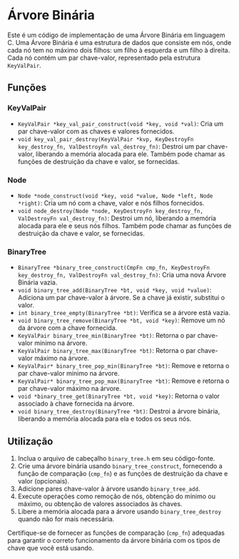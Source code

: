 # Árvore Binária

Este é um código de implementação de uma Árvore Binária em linguagem C. Uma Árvore Binária é uma estrutura de dados que consiste em nós, onde cada nó tem no máximo dois filhos: um filho à esquerda e um filho à direita. Cada nó contém um par chave-valor, representado pela estrutura `KeyValPair`.

## Funções

### KeyValPair

- `KeyValPair *key_val_pair_construct(void *key, void *val)`: Cria um par chave-valor com as chaves e valores fornecidos.
- `void key_val_pair_destroy(KeyValPair *kvp, KeyDestroyFn key_destroy_fn, ValDestroyFn val_destroy_fn)`: Destroi um par chave-valor, liberando a memória alocada para ele. Também pode chamar as funções de destruição da chave e valor, se fornecidas.

### Node

- `Node *node_construct(void *key, void *value, Node *left, Node *right)`: Cria um nó com a chave, valor e nós filhos fornecidos.
- `void node_destroy(Node *node, KeyDestroyFn key_destroy_fn, ValDestroyFn val_destroy_fn)`: Destroi um nó, liberando a memória alocada para ele e seus nós filhos. Também pode chamar as funções de destruição da chave e valor, se fornecidas.

### BinaryTree

- `BinaryTree *binary_tree_construct(CmpFn cmp_fn, KeyDestroyFn key_destroy_fn, ValDestroyFn val_destroy_fn)`: Cria uma nova Árvore Binária vazia.
- `void binary_tree_add(BinaryTree *bt, void *key, void *value)`: Adiciona um par chave-valor à árvore. Se a chave já existir, substitui o valor.
- `int binary_tree_empty(BinaryTree *bt)`: Verifica se a árvore está vazia.
- `void binary_tree_remove(BinaryTree *bt, void *key)`: Remove um nó da árvore com a chave fornecida.
- `KeyValPair binary_tree_min(BinaryTree *bt)`: Retorna o par chave-valor mínimo na árvore.
- `KeyValPair binary_tree_max(BinaryTree *bt)`: Retorna o par chave-valor máximo na árvore.
- `KeyValPair* binary_tree_pop_min(BinaryTree *bt)`: Remove e retorna o par chave-valor mínimo na árvore.
- `KeyValPair* binary_tree_pop_max(BinaryTree *bt)`: Remove e retorna o par chave-valor máximo na árvore.
- `void *binary_tree_get(BinaryTree *bt, void *key)`: Retorna o valor associado à chave fornecida na árvore.
- `void binary_tree_destroy(BinaryTree *bt)`: Destroi a árvore binária, liberando a memória alocada para ela e todos os seus nós.

## Utilização

1. Inclua o arquivo de cabeçalho `binary_tree.h` em seu código-fonte.
2. Crie uma árvore binária usando `binary_tree_construct`, fornecendo a função de comparação (`cmp_fn`) e as funções de destruição da chave e valor (opcionais).
3. Adicione pares chave-valor à árvore usando `binary_tree_add`.
4. Execute operações como remoção de nós, obtenção do mínimo ou máximo, ou obtenção de valores associados às chaves.
5. Libere a memória alocada para a árvore usando `binary_tree_destroy` quando não for mais necessária.

Certifique-se de fornecer as funções de comparação (`cmp_fn`) adequadas para garantir o correto funcionamento da árvore binária com os tipos de chave que você está usando.
